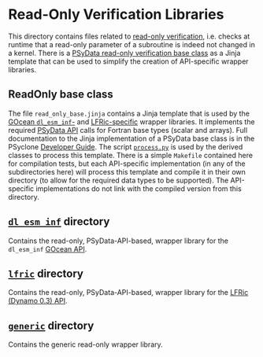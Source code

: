 # Read-Only Verification Libraries

This directory contains files related to [read-only verification](
https://psyclone.readthedocs.io/en/latest/psy_data.html#read-only-verification),
i.e. checks at runtime that a read-only parameter of a subroutine is indeed
not changed in a kernel. There is a
[PSyData read-only verification base class](
https://psyclone-dev.readthedocs.io/en/latest/psy_data.html#psydata-read-only-verification-base-class)
as a Jinja template that can be used to simplify the creation of API-specific wrapper libraries.

## ReadOnly base class

The file ``read_only_base.jinja`` contains a Jinja template that is used
by the [GOcean ``dl_esm_inf``-](./dl_esm_inf/README.md) and [LFRic-specific](
./lfric/README.md) wrapper libraries. It implements the required [PSyData API](
https://psyclone-dev.readthedocs.io/en/stable/psy_data.html) calls for
Fortran base types (scalar and arrays).
Full documentation to the Jinja implementation of a PSyData base class is
in the PSyclone [Developer Guide](
https://psyclone-dev.readthedocs.io/en/latest/psy_data.html#jinja).
The script [``process.py``](./../README.md#psydata-base-class) is used by the
derived classes to process this template. There is a simple ``Makefile``
contained here for compilation tests, but each API-specific implementation (in
any of the subdirectories here) will process this template and compile it in
their own directory (to allow for the required data types to be supported).
The API-specific implementations do not link with the compiled version from
this directory.

## [``dl_esm_inf``](./dl_esm_inf) directory

Contains the read-only, PSyData-API-based, wrapper library for the
``dl_esm_inf`` [GOcean API](
https://psyclone.readthedocs.io/en/latest/gocean1p0.html).

## [``lfric``](./lfric) directory

Contains the read-only, PSyData-API-based, wrapper library for the
[LFRic (Dynamo 0.3) API](
https://psyclone.readthedocs.io/en/stable/dynamo0p3.html).

## [``generic``](./generic) directory

Contains the generic read-only wrapper library.

<!--
## Licence

-------------------------------------------------------------------------------

BSD 3-Clause License

Copyright (c) 2020-2025, Science and Technology Facilities Council.
All rights reserved.

Redistribution and use in source and binary forms, with or without
modification, are permitted provided that the following conditions are met:

* Redistributions of source code must retain the above copyright notice, this
  list of conditions and the following disclaimer.

* Redistributions in binary form must reproduce the above copyright notice,
  this list of conditions and the following disclaimer in the documentation
  and/or other materials provided with the distribution.

* Neither the name of the copyright holder nor the names of its
  contributors may be used to endorse or promote products derived from
  this software without specific prior written permission.

THIS SOFTWARE IS PROVIDED BY THE COPYRIGHT HOLDERS AND CONTRIBUTORS
"AS IS" AND ANY EXPRESS OR IMPLIED WARRANTIES, INCLUDING, BUT NOT
LIMITED TO, THE IMPLIED WARRANTIES OF MERCHANTABILITY AND FITNESS
FOR A PARTICULAR PURPOSE ARE DISCLAIMED. IN NO EVENT SHALL THE
COPYRIGHT HOLDER OR CONTRIBUTORS BE LIABLE FOR ANY DIRECT, INDIRECT,
INCIDENTAL, SPECIAL, EXEMPLARY, OR CONSEQUENTIAL DAMAGES (INCLUDING,
BUT NOT LIMITED TO, PROCUREMENT OF SUBSTITUTE GOODS OR SERVICES;
LOSS OF USE, DATA, OR PROFITS; OR BUSINESS INTERRUPTION) HOWEVER
CAUSED AND ON ANY THEORY OF LIABILITY, WHETHER IN CONTRACT, STRICT
LIABILITY, OR TORT (INCLUDING NEGLIGENCE OR OTHERWISE) ARISING IN
ANY WAY OUT OF THE USE OF THIS SOFTWARE, EVEN IF ADVISED OF THE
POSSIBILITY OF SUCH DAMAGE.

-------------------------------------------------------------------------------
Authors: J. Henrichs, Bureau of Meteorology,
         I. Kavcic, Met Office
-->
